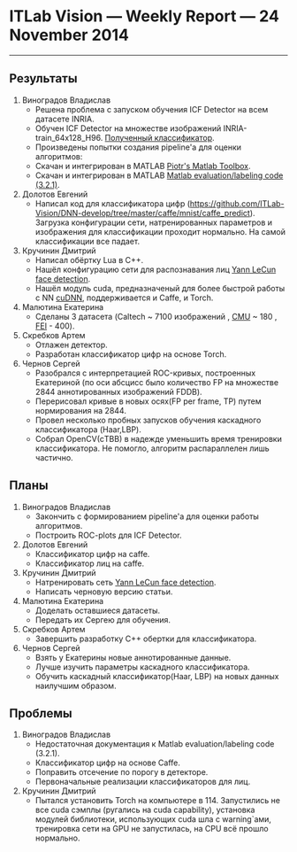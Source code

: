 # ITLab Vision — Weekly Report — 24 November 2014

----------------

## Результаты

  1. Виноградов Владислав
     - Решена проблема с запуском обучения ICF Detector на всем датасете INRIA.
     - Обучен ICF Detector на множестве изображений INRIA-train_64x128_H96. [Полученный классификатор](https://github.com/ITLab-Vision/obj-detect-classifiers/blob/master/trained-classifiers/icfdetector/64x128_H96_model.xml).
     - Произведены попытки создания pipeline'a для оценки алгоритмов:
      * Скачан и интегрирован в MATLAB [Piotr's Matlab Toolbox](http://vision.ucsd.edu/~pdollar/toolbox/doc/index.html).
      * Скачан и интегрирован в MATLAB [Matlab evaluation/labeling code (3.2.1)](http://www.vision.caltech.edu/Image_Datasets/CaltechPedestrians/code/code3.2.1.zip).
  1. Долотов Евгений
     - Написал код для классификатора цифр (https://github.com/ITLab-Vision/DNN-develop/tree/master/caffe/mnist/caffe_predict). Загрузка конфигурации сети, натренированных параметров и изображения для классификации проходит нормально. На самой классификации все падает.
  1. Кручинин Дмитрий
     - Написал обёртку Lua в С++.
     - Нашёл конфигурацию сети для распознавания лиц [Yann LeCun face detection](http://yann.lecun.com/exdb/publis/pdf/osadchy-04.pdf).
     - Нашёл модуль cuda, предназначеный для более быстрой работы с NN [cuDNN](https://developer.nvidia.com/cuDNN), поддерживается и Caffe, и Torch.
  1. Малютина Екатерина
     - Сделаны 3 датасета (Caltech ~ 7100 изображений , [CMU](http://vasc.ri.cmu.edu/idb/html/face/) ~ 180 , [FEI](http://fei.edu.br/~cet/facedatabase.html) - 400).
  1. Скребков Артем
     - Отлажен детектор.
     - Разработан классификатор цифр на основе Torch.
  1. Чернов Сергей
     - Разобрался с интерпретацией ROC-кривых, построенных Екатериной (по оси абсцисс было количество FP на множестве 2844 аннотированных изображений FDDB).
     - Перерисовал кривые в новых осях(FP per frame, TP) путем нормирования на 2844.
     - Провел несколько пробных запусков обучения каскадного классификатора (Haar,LBP).
     - Собрал OpenCV(сTBB) в надежде уменьшить время тренировки классификатора. Не помогло, алгоритм распараллелен лишь частично. 

## Планы

  1. Виноградов Владислав
     - Закончить с формированием pipeline'а для оценки работы алгоритмов.
     - Построить ROC-plots для ICF Detector.
  1. Долотов Евгений
     - Классификатор цифр на caffe.
     - Классификатор лиц на caffe.
  1. Кручинин Дмитрий
     - Натренировать сеть [Yann LeCun face detection](http://yann.lecun.com/exdb/publis/pdf/osadchy-04.pdf).
     - Написать черновую версию статьи.
  1. Малютина Екатерина
     - Доделать оставшиеся датасеты.
     - Передать их Сергею для обучения. 
  1. Скребков Артем
	 - Завершить разработку C++ обертки для классификатора.
  1. Чернов Сергей
     - Взять у Екатерины новые аннотированные данные.
     - Лучше изучить параметры каскадного классификатора.
     - Обучить каскадный классификатор(Haar, LBP) на новых данных наилучшим образом.

## Проблемы
  1. Виноградов Владислав
     - Недостаточная документация к Matlab evaluation/labeling code (3.2.1).
     - Классификатор цифр на основе Caffe.
     - Поправить отсечение по порогу в детекторе.
     - Первоначальные реализации классификаторов для лиц.
  1. Кручинин Дмитрий
     - Пытался установить Torch на компьютере в 114. Запустились не все cuda сэмплы (ругались на cuda capability), установка модулей библиотеки, использующих cuda шла с warning`ами, тренировка сети на GPU не запустилась, на CPU всё прошло нормально.

